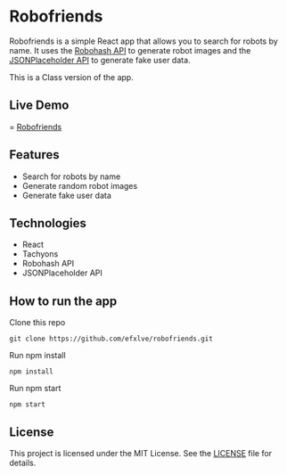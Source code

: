 # Robofriends
Robofriends is a simple React app that allows you to search for robots by name. It uses the [Robohash API](https://robohash.org/) to generate robot images and the [JSONPlaceholder API](https://jsonplaceholder.typicode.com/) to generate fake user data.

This is a Class version of the app.

## Live Demo
= [Robofriends](https://efxlve.github.io/robofriends/)

## Features
- Search for robots by name
- Generate random robot images
- Generate fake user data

## Technologies
- React
- Tachyons
- Robohash API
- JSONPlaceholder API

## How to run the app
Clone this repo
```
git clone https://github.com/efxlve/robofriends.git
```
Run npm install
```
npm install
```
Run npm start
```
npm start
```

## License
This project is licensed under the MIT License. See the [LICENSE](https://github.com/efxlve/robofriends/blob/main/LICENSE "LICENSE") file for details.